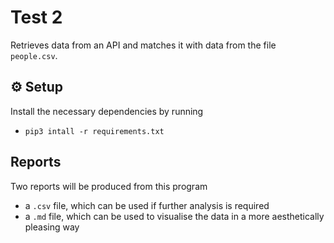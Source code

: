 # Test 2

Retrieves data from an API and matches it with data from the file `people.csv`.

## ⚙️ Setup
Install the necessary dependencies by running 
- `pip3 intall -r requirements.txt`

## Reports
Two reports will be produced from this program
- a `.csv` file, which can be used if further analysis is required
- a `.md` file, which can be used to visualise the data in a more aesthetically pleasing way